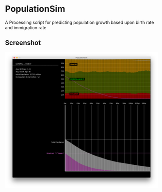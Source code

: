 # PopulationSim
A Processing script for predicting population growth based upon birth rate and immigration rate

## Screenshot
![Population Sim](populationsim.png "Population Sim")
